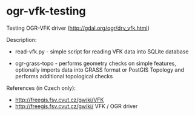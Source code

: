 ogr-vfk-testing
===============

Testing OGR-VFK driver (http://gdal.org/ogr/drv_vfk.html)

Description:

* read-vfk.py - simple script for reading VFK data into SQLite
  database

* ogr-grass-topo - performs geometry checks on simple features,
  optionally imports data into GRASS format or PostGIS Topology and
  performs additional topological checks

References (in Czech only):

* http://freegis.fsv.cvut.cz/gwiki/VFK
* http://freegis.fsv.cvut.cz/gwiki/ VFK / OGR driver
